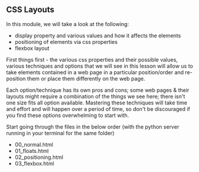 ## CSS Layouts

In this module, we will take a look at the following:
- display property and various values and how it affects the elements
- positioning of elements via css properties 
- flexbox layout


First things first - the various css properties and their possible values, various techniques and options that we will see
in this lesson will allow us to take elements contained in a web page in a particular position/order and re-position them or
place them differently on the web page. 

Each option/technique has its own pros and cons; some web pages & their layouts might require a combination of the things 
we see here; there isn't one size fits all option available. Mastering these techniques will take time and effort and 
will happen over a period of time, so don't be discouraged if you find these options overwhelming to start with.

Start going through the files in the below order (with the python server running in your terminal for the same folder)
- 00_normal.html
- 01_floats.html
- 02_positioning.html
- 03_flexbox.html
    

